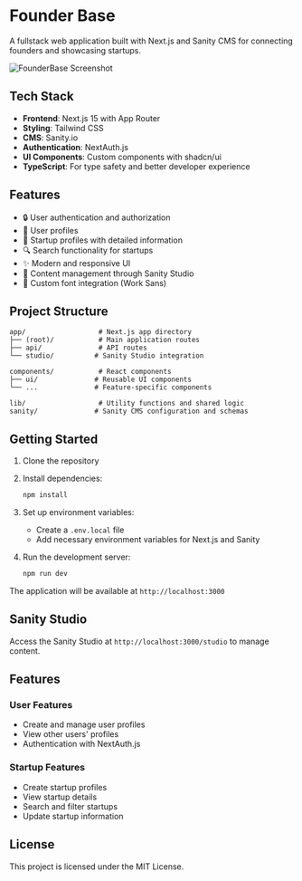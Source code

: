 # Founder Base

A fullstack web application built with Next.js and Sanity CMS for connecting founders and showcasing startups.

![FounderBase Screenshot](https://i.imgur.com/YZDxeeI.png)

## Tech Stack

- **Frontend**: Next.js 15 with App Router
- **Styling**: Tailwind CSS
- **CMS**: Sanity.io
- **Authentication**: NextAuth.js
- **UI Components**: Custom components with shadcn/ui
- **TypeScript**: For type safety and better developer experience

## Features

- 🔒 User authentication and authorization
- 👥 User profiles
- 🚀 Startup profiles with detailed information
- 🔍 Search functionality for startups
- ✨ Modern and responsive UI
- 📝 Content management through Sanity Studio
- 🎨 Custom font integration (Work Sans)

## Project Structure

```
app/                  # Next.js app directory
├── (root)/           # Main application routes
├── api/              # API routes
└── studio/          # Sanity Studio integration

components/           # React components
├── ui/              # Reusable UI components
└── ...              # Feature-specific components

lib/                  # Utility functions and shared logic
sanity/              # Sanity CMS configuration and schemas
```

## Getting Started

1. Clone the repository
2. Install dependencies:
   ```bash
   npm install
   ```
3. Set up environment variables:
   - Create a `.env.local` file
   - Add necessary environment variables for Next.js and Sanity

4. Run the development server:
   ```bash
   npm run dev
   ```

The application will be available at `http://localhost:3000`

## Sanity Studio

Access the Sanity Studio at `http://localhost:3000/studio` to manage content.

## Features

### User Features
- Create and manage user profiles
- View other users' profiles
- Authentication with NextAuth.js

### Startup Features
- Create startup profiles
- View startup details
- Search and filter startups
- Update startup information


## License

This project is licensed under the MIT License.
